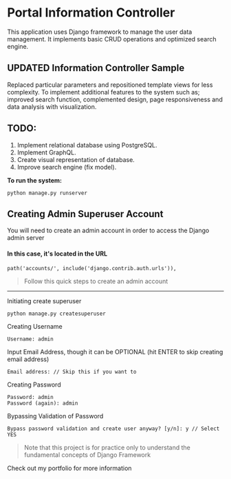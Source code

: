 # Portal Information Controller
This application uses Django framework to manage the user data management. It implements basic CRUD operations and optimized search engine.

## UPDATED Information Controller Sample
Replaced particular parameters and repositioned template views for less complexity. To implement additional features to the system such as; improved search function, complemented design, page responsiveness and data analysis with visualization.

## TODO:
1. Implement relational database using PostgreSQL.
2. Implement GraphQL.
3. Create visual representation of database.
4. Improve search engine (fix model).

**To run the system:**
```
python manage.py runserver
```

## Creating Admin Superuser Account
You will need to create an admin account in order to access the Django admin server
#### In this case, it's located in the URL
```path('accounts/', include('django.contrib.auth.urls')),```
>Follow this quick steps to create an admin account
---
Initiating create superuser
```
python manage.py createsuperuser
```
Creating Username
```
Username: admin
```
Input Email Address, though it can be OPTIONAL (hit ENTER to skip creating email address)
```
Email address: // Skip this if you want to
```
Creating Password
```
Password: admin
Password (again): admin
```
Bypassing Validation of Password
```
Bypass password validation and create user anyway? [y/n]: y // Select YES
```
>Note that this project is for practice only to understand the fundamental concepts of Django Framework

Check out my portfolio for more information